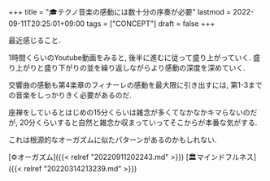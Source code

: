+++
title = "🎓テクノ音楽の感動には数十分の序奏が必要"
lastmod = 2022-09-11T20:25:01+09:00
tags = ["CONCEPT"]
draft = false
+++

最近感じること.

1時間くらいのYoutube動画をみると, 後半に進むに従って盛り上がっていく. 盛り上がりと盛り下がりの並を繰り返しながらより感動の深度を深めていく.

交響曲の感動も第4楽章のフィナーレの感動を最大限に引き出すには, 第1-3までの音楽をしっかりきく必要があるのだ.

座禅をしているとはじめの15分くらいは雑念が多くてなかなかキマらないのだが, 20分くらいすると自然と雑念か収まっていってそこからが本番な気がする.

これは根源的なオーガズムに似たパターンがあるのかもしれない.

[⚙オーガズム]({{< relref "20220911202243.md" >}}) [🏛マインドフルネス]({{< relref "20220314213239.md" >}})

